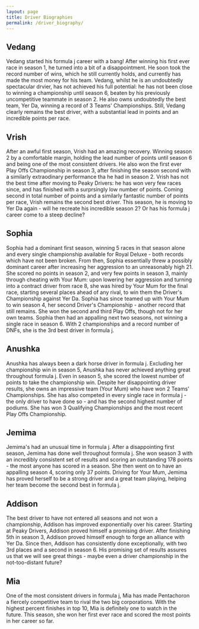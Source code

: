 ```yaml
---
layout: page
title: Driver Biographies
permalink: /driver_biography/
---
```


## Vedang
Vedang started his formula j career with a bang! After winning his first ever race in season 1, he turned into a bit of a disappointment. He soon took the record number of wins, which he still currently holds, and currently has made the most money for his team. Vedang, whilst he is an undoubtedly spectacular drvier, has not achieved his full potential: he has not been close to winning a championship until season 6, beaten by his previously uncompetitive teammate in season 2. He also owns undoubtedly the best team, Yer Da, winning a record of 3 Teams' Championships. Still, Vedang clearly remains the best driver, with a substantial lead in points and an incredible points per race. 

## Vrish
After an awful first season, Vrish had an amazing recovery. Winning season 2 by a comfortable margin, holding the lead number of points until season 6 and being one of the most consistent drivers. He also won the first ever Play Offs Championship in season 3, after finishing the season second with a similarly extraodinary performance tha he had in season 2. Vrish has not the best time after moving to Peaky Drivers: he has won very few races since, and has finished with a surprsingly low number of points. Coming second in total number of points and a similarly fantastic number of points per race, Vrish remains the second best driver. This season, he is moving to Yer Da again - will he recreate his incredible season 2? Or has his formula j career come to a steep decline? 

## Sophia
Sophia had a dominant first season, winning 5 races in that season alone and every single championship available for Royal Deluxe - both records which have not been broken. From then, Sophia essentially threw a possibly dominant career after increasing her aggression to an unreasonably high 21. She scored no points in season 2, and very few points in season 3, mainly through cheating with Your Mum: upon lowering her aggression and turning into a contract driver from race 8, she was hired by Your Mum for the final race, starting several places ahead of any rival, to win them the Driver's Championship against Yer Da. Sophia has since teamed up with Your Mum to win season 4, her second Driver's Championship - another record that still remains. She won the second and third Play Offs, though not for her own teams. Sophia then had an appalling next two seasons, not winning a single race in season 6. With 2 championships and a record number of DNFs, she is the 3rd best driver in formula j.

## Anushka
Anushka has always been a dark horse driver in formula j. Excluding her championship win in season 5, Anushka has never achieved anything great throughout formula j. Even in season 5, she scored the lowest number of points to take the championship win. Despite her disappointing driver results, she owns an impressive team (Your Mum) who have won 2 Teams' Championships. She has also competed in every single race in formula j - the only driver to have done so - and has the second highest number of podiums. She has won 3 Qualifying Championships and the most recent Play Offs Championship. 

## Jemima
Jemima's had an unusual time in formula j. After a disappointing first season, Jemima has done well throughout formula j. She won season 3 with an incredibly consistent set of results and scoring an outstanding 178 points - the most anyone has scored in a season. She then went on to have an appalling season 4, scoring only 37 points. Driving for Your Mum, Jemima has proved herself to be a strong driver and a great team playing, helping her team become the second best in formula j.

## Addison
The best driver to have not entered all seasons and not won a championship, Addison has improved exponentially over his career. Starting at Peaky Drivers, Addison proved himself a promising driver. After finishing 5th in season 3, Addison proved himself enough to forge an alliance with Yer Da. Since then, Addison has consistently done exceptionally, with two 3rd places and a second in season 6. His promising set of results assures us that we will see great things - maybe even a driver championship in the not-too-distant future? 

## Mia
One of the most consistent drivers in formula j, Mia has made Pentachoron a fiercely competitive team to rival the two big corporations. With the highest percent finishes in top 10, Mia is definitely one to watch in the future. This season, she won her first ever race and scored the most points in her career so far. 
